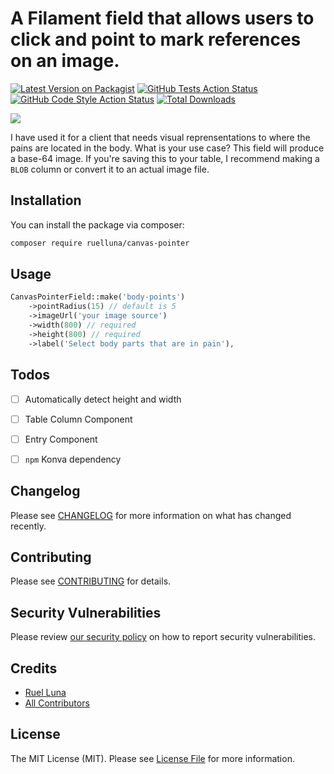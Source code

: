 # A Filament field that allows users to click and point to mark references on an image.

[![Latest Version on Packagist](https://img.shields.io/packagist/v/ruelluna/canvas-pointer.svg?style=flat-square)](https://packagist.org/packages/ruelluna/canvas-pointer)
[![GitHub Tests Action Status](https://img.shields.io/github/actions/workflow/status/ruelluna/canvas-pointer/run-tests.yml?branch=main&label=tests&style=flat-square)](https://github.com/ruelluna/canvas-pointer/actions?query=workflow%3Arun-tests+branch%3Amain)
[![GitHub Code Style Action Status](https://img.shields.io/github/actions/workflow/status/ruelluna/canvas-pointer/fix-php-code-styling.yml?branch=main&label=code%20style&style=flat-square)](https://github.com/ruelluna/canvas-pointer/actions?query=workflow%3A"Fix+PHP+code+styling"+branch%3Amain)
[![Total Downloads](https://img.shields.io/packagist/dt/ruelluna/canvas-pointer.svg?style=flat-square)](https://packagist.org/packages/ruelluna/canvas-pointer)

<img src="https://raw.githubusercontent.com/ruelluna/canvas-pointer/main/main.jpg" class="filament-hidden">

I have used it for a client that needs visual reprensentations to where the pains are located in the body. What is your use case? This field will produce a base-64 image. If you're saving this to your table, I recommend making a `BLOB` column or convert it to an actual image file.

## Installation

You can install the package via composer:

```bash
composer require ruelluna/canvas-pointer
```


## Usage

```php
CanvasPointerField::make('body-points')
    ->pointRadius(15) // default is 5
    ->imageUrl('your image source')
    ->width(800) // required
    ->height(800) // required
    ->label('Select body parts that are in pain'),
```

## Todos
- [ ] Automatically detect height and width
- [ ] Table Column Component
- [ ] Entry Component
- [ ] `npm` Konva dependency


## Changelog

Please see [CHANGELOG](CHANGELOG.md) for more information on what has changed recently.

## Contributing

Please see [CONTRIBUTING](.github/CONTRIBUTING.md) for details.

## Security Vulnerabilities

Please review [our security policy](../../security/policy) on how to report security vulnerabilities.

## Credits

- [Ruel Luna](https://github.com/ruelluna)
- [All Contributors](../../contributors)

## License

The MIT License (MIT). Please see [License File](LICENSE.md) for more information.
